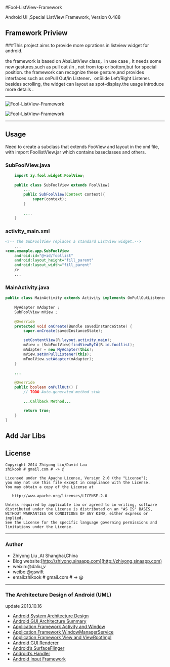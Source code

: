 #Fool-ListView-Framework

Android UI ,Special ListView Framework, Version 0.488

## Framework Priview

###This project aims to provide more oprations in listview widget for android.

the framework is based on AbsListView class，in use case , It needs some new gestures,such as pull out /in ,
not from top or bottom,but for special position. the framework can recognize these gesture,and provides interfaces such as onPull Out/in Listener、onSlide Left/Right Listener. besides scrolling, the widget can layout as spot-display.the usage introduce more details .

***********************************************************************************************
![Fool-ListView-Framework](https://raw.github.com/zhikook/Fool-ListView-Framework/master/pullinout.png)

![Fool-ListView-Framework](https://raw.github.com/zhikook/Fool-ListView-Framework/master/slide.png)
***********************************************************************************************
## Usage

Need to create a subclass that extends FooView and layout in the xml file, with import FoollistView.jar 
which contains baseclasses and others.

### SubFoolView.java
```java
    import zy.fool.widget.FoolView;
    
    public class SubFoolView extends FoolView{
        ...
        public SubFoolView(Context context){
            super(context);
        }
        
        ....
    }

```
### activity_main.xml
``` xml
<!-- the SubFoolView replaces a standard ListView widget.-->
    ...
<com.example.app.SubFoolView
    android:id="@+id/foollist"
    android:layout_height="fill_parent"
    android:layout_width="fill_parent"
    />
    ...
```

### MainActivity.java
``` java
public class MainActivity extends Activity implements OnPullOutListener{
	
	MyAdapter mAdapter ;
	SubFoolView mView ;
	
	@Override
	protected void onCreate(Bundle savedInstanceState) {
		super.onCreate(savedInstanceState);

		setContentView(R.layout.activity_main);
    	mView = (SubFoolView)findViewById(R.id.foollist);
		mAdapter = new MyAdapter(this);
		mView.setOnPullListener(this);
		mFoolView.setAdapter(mAdapter);
	}
	
	...
    
	@Override
	public boolean onPullOut() {
		// TODO Auto-generated method stub
		
		...Callback Method...
		
		return true;
	}
}

```

## Add Jar Libs



## License

    Copyright 2014 Zhiyong Liu/David Lau
    zhikook # gmail.com # -> @

    Licensed under the Apache License, Version 2.0 (the "License");
    you may not use this file except in compliance with the License.
    You may obtain a copy of the License at

       http://www.apache.org/licenses/LICENSE-2.0

    Unless required by applicable law or agreed to in writing, software
    distributed under the License is distributed on an "AS IS" BASIS,
    WITHOUT WARRANTIES OR CONDITIONS OF ANY KIND, either express or implied.
    See the License for the specific language governing permissions and
    limitations under the License.


***********************************************************************************************

### Author
* Zhiyong Liu ,At Shanghai,China 
* Blog website:[http://zhiyong.sinaapp.com](http://zhiyong.sinaapp.com)
* weixin:@daliu_v
* weibo:@gswift
* email:zhikook # gmail.com # -> @

***********************************************************************************************

### The Architecture Design of Android (UML)

update 2013.10.16

* [Android System Architecture Design](https://github.com/zhikook/AndroidUML/raw/master/01-Android%20System%20Architecture%20Design%20Introduction%20ch-ok.pdf)
* [Android GUI Architecture Summary](https://github.com/zhikook/AndroidUML/raw/master/02-Android%20GUI%20Architecture%20Summary%20-01-ok.pdf)
* [Application Framework Activity and Window](https://github.com/zhikook/AndroidUML/raw/master/03-Activity%20and%20it's%20window%20-01-ok.pdf)
* [Application Framework WindowManagerService](https://github.com/zhikook/AndroidUML/raw/master/04-Windowmangerservice%20-01-ok.pdf)
* [Application Framework View and ViewRootImpl](https://github.com/zhikook/AndroidUML/raw/master/05-View%20and%20viewrootimpl%20performtraversals-ok.pdf)
* [Android GUI Renderer](https://github.com/zhikook/AndroidUML/raw/master/06-Android%20Renderer-ok.pdf)
* [Android’s SurfaceFlinger](https://github.com/zhikook/AndroidUML/raw/master/07-Android%20SurfaceFlinger-ok.pdf)
* [Android’s Handler](https://github.com/zhikook/AndroidUML/raw/master/08-Android%20Thread%20Looper%20Message%20Handler%20Java%20and%20native%20ok.pdf)
* [Android Input Framework](https://github.com/zhikook/AndroidUML/raw/master/09-Android%20input%20framework-ok.pdf)

